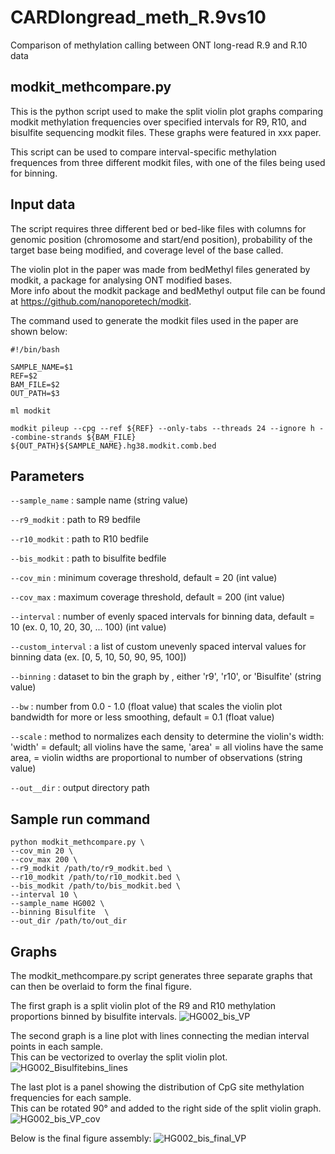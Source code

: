 # CARDlongread_meth_R.9vs10
Comparison of methylation calling between ONT long-read R.9 and R.10 data

## modkit_methcompare.py

This is the python script used to make the split violin plot graphs comparing modkit methylation frequencies over specified intervals for R9, R10, and bisulfite sequencing modkit files. These graphs were featured in xxx paper. 

This script can be used to compare interval-specific methylation frequences from three different modkit files, with one of the files being used for binning. 

## Input data

The script requires three different bed or bed-like files with columns for genomic position (chromosome and start/end position), probability of the target base being modified, and coverage level of the base called.  

The violin plot in the paper was made from bedMethyl files generated by modkit, a package for analysing ONT modified bases.  
More info about the modkit package and bedMethyl output file can be found at https://github.com/nanoporetech/modkit.  

The command used to generate the modkit files used in the paper are shown below:  

```
#!/bin/bash

SAMPLE_NAME=$1
REF=$2
BAM_FILE=$2
OUT_PATH=$3

ml modkit 

modkit pileup --cpg --ref ${REF} --only-tabs --threads 24 --ignore h --combine-strands ${BAM_FILE} ${OUT_PATH}${SAMPLE_NAME}.hg38.modkit.comb.bed
```

## Parameters


```--sample_name``` : sample name (string value)

```--r9_modkit``` : path to R9 bedfile

```--r10_modkit``` : path to R10 bedfile 

```--bis_modkit``` : path to bisulfite bedfile 

```--cov_min``` : minimum coverage threshold, default = 20 (int value)

```--cov_max``` : maximum coverage threshold, default = 200 (int value)

```--interval``` : number of evenly spaced intervals for binning data, default = 10 (ex. 0, 10, 20, 30, ... 100) (int value)

```--custom_interval``` : a list of custom unevenly spaced interval values for binning data (ex. [0, 5, 10, 50, 90, 95, 100])

```--binning``` : dataset to bin the graph by , either 'r9', 'r10', or 'Bisulfite' (string value)

```--bw``` : number from 0.0 - 1.0 (float value) that scales the violin plot bandwidth for more or less smoothing, default = 0.1 (float value)

```--scale``` : method to normalizes each density to determine the violin's width: 'width' = default; all violins have the same, 'area' = all violins have the same area,  = violin widths are proportional to number of observations (string value)

```--out__dir``` : output directory path


## Sample run command 

```
python modkit_methcompare.py \
--cov_min 20 \
--cov_max 200 \
--r9_modkit /path/to/r9_modkit.bed \
--r10_modkit /path/to/r10_modkit.bed \
--bis_modkit /path/to/bis_modkit.bed \
--interval 10 \
--sample_name HG002 \
--binning Bisulfite  \
--out_dir /path/to/out_dir
```

## Graphs

The modkit_methcompare.py script generates three separate graphs that can then be overlaid to form the final figure. 

The first graph is a split violin plot of the R9 and R10 methylation proportions binned by bisulfite intervals. 
![HG002_bis_VP](https://github.com/rgenner/R9_R10/assets/87498696/e1453298-0103-4c9e-b09c-4184705bdf2c)

The second graph is a line plot with lines connecting the median interval points in each sample.  
This can be vectorized to overlay the split violin plot. 
![HG002_Bisulfitebins_lines](https://github.com/NIH-CARD/CARDlongread_meth_R.9vs10/assets/87498696/7d86bd30-a37c-4c15-8f4b-1068b4d33f95)

The last plot is a panel showing the distribution of CpG site methylation frequencies for each sample.  
This can be rotated 90° and added to the right side of the split violin graph.
![HG002_bis_VP_cov](https://github.com/rgenner/R9_R10/assets/87498696/5ac25345-2492-44bf-a02a-c3520320e7ac)


Below is the final figure assembly:
![HG002_bis_final_VP](https://github.com/rgenner/R9_R10/assets/87498696/cb812069-6732-4159-836f-d804e4e21cc9)
